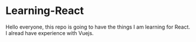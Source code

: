 # Learning-React
Hello everyone, this repo is going to have the things I am learning for React. I alread have experience with Vuejs.
